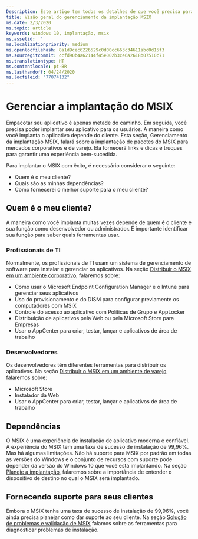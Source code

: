 ```yaml
---
Description: Este artigo tem todos os detalhes de que você precisa para gerenciar a implantação de aplicativos MSIX em um ambiente empresarial.  Este artigo destina-se a profissionais de TI e corporativos.
title: Visão geral do gerenciamento da implantação MSIX
ms.date: 2/3/2020
ms.topic: article
keywords: windows 10, implantação, msix
ms.assetid: ''
ms.localizationpriority: medium
ms.openlocfilehash: 8a1d9cec6226529c0d00cc663c34611abc0d15f3
ms.sourcegitcommit: ccfd90b4a62144f45e002b3ce6a2618b07510c71
ms.translationtype: HT
ms.contentlocale: pt-BR
ms.lasthandoff: 04/24/2020
ms.locfileid: "77074132"
---
```

# <a name="manage-your-msix-deployment"></a>Gerenciar a implantação do MSIX

Empacotar seu aplicativo é apenas metade do caminho. Em seguida, você precisa poder implantar seu aplicativo para os usuários. A maneira como você implanta o aplicativo depende do cliente.  Esta seção, Gerenciamento da implantação MSIX, falará sobre a implantação de pacotes do MSIX para mercados corporativos e de varejo. Ela fornecerá links e dicas e truques para garantir uma experiência bem-sucedida. 

Para implantar o MSIX com êxito, é necessário considerar o seguinte:
* Quem é o meu cliente?
* Quais são as minhas dependências?
* Como fornecerei o melhor suporte para o meu cliente?

## <a name="who-is-my-customer"></a>Quem é o meu cliente?
A maneira como você implanta muitas vezes depende de quem é o cliente e sua função como desenvolvedor ou administrador.   É importante identificar sua função para saber quais ferramentas usar.

### <a name="it-pros"></a>Profissionais de TI
Normalmente, os profissionais de TI usam um sistema de gerenciamento de software para instalar e gerenciar os aplicativos.  Na seção [Distribuir o MSIX em um ambiente corporativo](managing-your-msix-deployment-enterprise.md), falaremos sobre:
* Como usar o Microsoft Endpoint Configuration Manager e o Intune para gerenciar seus aplicativos
* Uso do provisionamento e do DISM para configurar previamente os computadores com MSIX
* Controle do acesso ao aplicativo com Políticas de Grupo e AppLocker
* Distribuição de aplicativos pela Web ou pela Microsoft Store para Empresas
* Usar o AppCenter para criar, testar, lançar e aplicativos de área de trabalho
 
### <a name="developers"></a>Desenvolvedores
Os desenvolvedores têm diferentes ferramentas para distribuir os aplicativos.  Na seção [Distribuir o MSIX em um ambiente de varejo](managing-your-msix-deployment-retail.md) falaremos sobre:  
* Microsoft Store
* Instalador da Web
* Usar o AppCenter para criar, testar, lançar e aplicativos de área de trabalho

## <a name="dependencies"></a>Dependências
O MSIX é uma experiência de instalação de aplicativo moderna e confiável. A experiência do MSIX tem uma taxa de sucesso de instalação de 99,96%.  Mas há algumas limitações. Não há suporte para MSIX por padrão em todas as versões do Windows e o conjunto de recursos com suporte pode depender da versão do Windows 10 que você está implantando.  Na seção [Planeje a implantação](managing-your-msix-deployment-targetdevices.md), falaremos sobre a importância de entender o dispositivo de destino no qual o MSIX será implantado. 

## <a name="providing-support-for-my-customer"></a>Fornecendo suporte para seus clientes
Embora o MSIX tenha uma taxa de sucesso de instalação de 99,96%, você ainda precisa planejar como dar suporte ao seu cliente.  Na seção [Solução de problemas e validação de MSIX](managing-your-msix-deployment-overview.md) falamos sobre as ferramentas para diagnosticar problemas de instalação.


 
